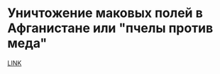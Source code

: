 # Уничтожение маковых полей в Афганистане или "пчелы против меда"



[LINK](https://varlamov.ru/424683.html)